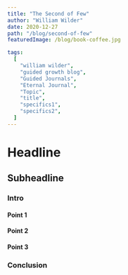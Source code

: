 ```yaml
---
title: "The Second of Few"
author: "William Wilder"
date: 2020-12-27
path: "/blog/second-of-few"
featuredImage: /blog/book-coffee.jpg

tags:
  [
    "william wilder",
    "guided growth blog",
    "Guided Journals",
    "Eternal Journal",
    "Topic",
    "title",
    "specifics1",
    "specifics2",
  ]
---
```


# Headline

## Subheadline

### Intro

#### Point 1

#### Point 2

#### Point 3

### Conclusion
